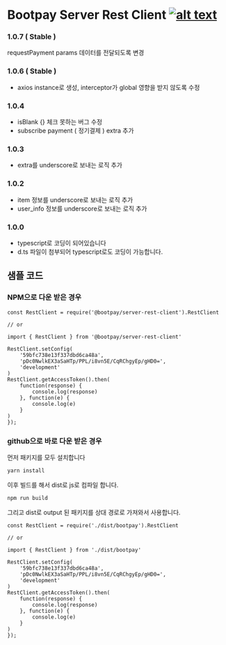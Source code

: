 # Bootpay Server Rest Client [![alt text](https://cdn.bootpay.co.kr/icon/npm.svg)](https://www.npmjs.com/package/@bootpay/server-rest-client)

### 1.0.7 ( Stable )
requestPayment params 데이터를 전달되도록 변경

### 1.0.6 ( Stable )
* axios instance로 생성, interceptor가 global 영향을 받지 않도록 수정

### 1.0.4 
* isBlank {} 체크 못하는 버그 수정
* subscribe payment ( 정기결제 ) extra 추가

### 1.0.3 
* extra를 underscore로 보내는 로직 추가

### 1.0.2 
* item 정보를 underscore로 보내는 로직 추가
* user_info 정보를 underscore로 보내는 로직 추가 

### 1.0.0 
* typescript로 코딩이 되어있습니다
* d.ts 파일이 첨부되어 typescript로도 코딩이 가능합니다.

## 샘플 코드 
### NPM으로 다운 받은 경우
```nodejs 
const RestClient = require('@bootpay/server-rest-client').RestClient

// or

import { RestClient } from '@bootpay/server-rest-client'

RestClient.setConfig(
    '59bfc738e13f337dbd6ca48a',
    'pDc0NwlkEX3aSaHTp/PPL/i8vn5E/CqRChgyEp/gHD0=',
    'development'
)
RestClient.getAccessToken().then(
    function(response) {
        console.log(response)
    }, function(e) {
        console.log(e)
    }
)
});
```
### github으로 바로 다운 받은 경우

먼저 패키지를 모두 설치합니다
```bash
yarn install 
```

이후 빌드를 해서 dist로 js로 컴파일 합니다.
```bash
npm run build
```

그리고 dist로 output 된 패키지를 상대 경로로 가져와서 사용합니다.
```nodejs 
const RestClient = require('./dist/bootpay').RestClient

// or

import { RestClient } from './dist/bootpay'

RestClient.setConfig(
    '59bfc738e13f337dbd6ca48a',
    'pDc0NwlkEX3aSaHTp/PPL/i8vn5E/CqRChgyEp/gHD0=',
    'development'
)
RestClient.getAccessToken().then(
    function(response) {
        console.log(response)
    }, function(e) {
        console.log(e)
    }
)
});